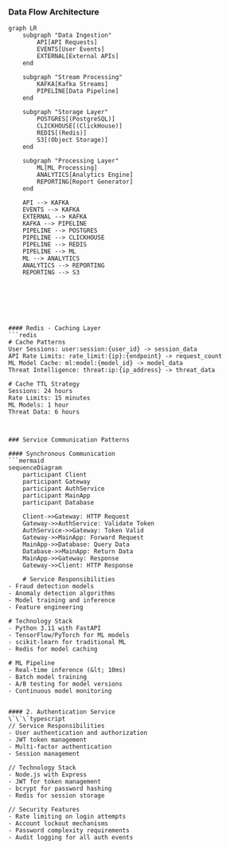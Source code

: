 
### Data Flow Architecture

```mermaid
graph LR
    subgraph "Data Ingestion"
        API[API Requests]
        EVENTS[User Events]
        EXTERNAL[External APIs]
    end

    subgraph "Stream Processing"
        KAFKA[Kafka Streams]
        PIPELINE[Data Pipeline]
    end

    subgraph "Storage Layer"
        POSTGRES[(PostgreSQL)]
        CLICKHOUSE[(ClickHouse)]
        REDIS[(Redis)]
        S3[(Object Storage)]
    end

    subgraph "Processing Layer"
        ML[ML Processing]
        ANALYTICS[Analytics Engine]
        REPORTING[Report Generator]
    end

    API --> KAFKA
    EVENTS --> KAFKA
    EXTERNAL --> KAFKA
    KAFKA --> PIPELINE
    PIPELINE --> POSTGRES
    PIPELINE --> CLICKHOUSE
    PIPELINE --> REDIS
    PIPELINE --> ML
    ML --> ANALYTICS
    ANALYTICS --> REPORTING
    REPORTING --> S3







#### Redis - Caching Layer
```redis
# Cache Patterns
User Sessions: user:session:{user_id} -> session_data
API Rate Limits: rate_limit:{ip}:{endpoint} -> request_count
ML Model Cache: ml:model:{model_id} -> model_data
Threat Intelligence: threat:ip:{ip_address} -> threat_data

# Cache TTL Strategy
Sessions: 24 hours
Rate Limits: 15 minutes
ML Models: 1 hour
Threat Data: 6 hours



### Service Communication Patterns

#### Synchronous Communication
```mermaid
sequenceDiagram
    participant Client
    participant Gateway
    participant AuthService
    participant MainApp
    participant Database

    Client->>Gateway: HTTP Request
    Gateway->>AuthService: Validate Token
    AuthService->>Gateway: Token Valid
    Gateway->>MainApp: Forward Request
    MainApp->>Database: Query Data
    Database->>MainApp: Return Data
    MainApp->>Gateway: Response
    Gateway->>Client: HTTP Response

    # Service Responsibilities
- Fraud detection models
- Anomaly detection algorithms
- Model training and inference
- Feature engineering

# Technology Stack
- Python 3.11 with FastAPI
- TensorFlow/PyTorch for ML models
- scikit-learn for traditional ML
- Redis for model caching

# ML Pipeline
- Real-time inference (&lt; 10ms)
- Batch model training
- A/B testing for model versions
- Continuous model monitoring


#### 2. Authentication Service
\`\`\`typescript
// Service Responsibilities
- User authentication and authorization
- JWT token management
- Multi-factor authentication
- Session management

// Technology Stack
- Node.js with Express
- JWT for token management
- bcrypt for password hashing
- Redis for session storage

// Security Features
- Rate limiting on login attempts
- Account lockout mechanisms
- Password complexity requirements
- Audit logging for all auth events